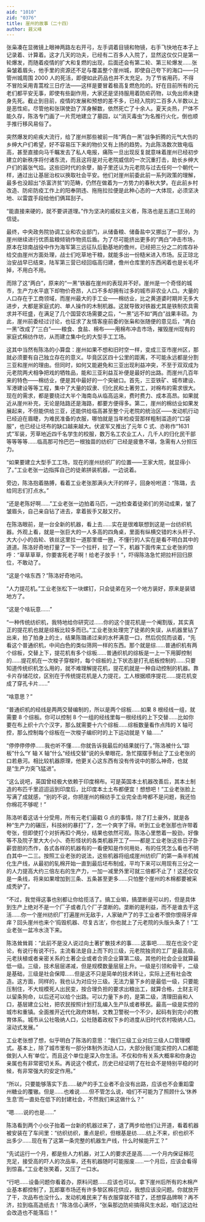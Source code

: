 ```yaml
---
aid: "1010"
zid: "0376"
title: 崖州的故事（二十四）
author: 聂义峰
---
```


张枭凑在显微镜上眼神两路左右开弓，左手调着目镜和物镜，右手飞快地在本子上记录着、计算着。这才几天的功夫，已经有二百多人入院了，显然这仅仅只是第一轮爆发，而随着疫情的扩大和复燃的出现，后面还会有第二轮、第三轮爆发……张枭皱着眉头，他手里的资源还不足与覆盖整个崖州城，即使自己夸下的海口——只管州城周围 2000 人的死活，即便如此药品也并不太充足。为了节省用药，不得不冒险采用青蒿栓三日疗法——这样是要冒着极高复燃危险的。好在目前所有的元老们都平安无事，即使有些副作用，大家还是坚持服用着防疟药物，以免出师未捷身先死。截止到目前，疫情的发展和预想的差不多，已经入院的二百多人半数以上是恶性疟。尽管他和张琪使劲了浑身解数，依然死亡了十余人。夏天炎热，尸体不能久存，陈洛专门画了一片荒地建立了墓园，以“消灭毒虫”为名推行火化，倒也顺手推行移风易俗了。

突然爆发的疟疾大流行，给了崖州那些被前一阵“两白一黑”战争折腾的元气大伤的乡绅大户们希望，好不容易压下来的物价又有上扬的趋势。为此陈洛数次致电临高，甚至直接向马千瞩发去了私人电报，痛陈一旦出现反复就意味着崖州已经初步建立的新秩序将付诸东流，而且这将是对元老院威信的一次沉重打击，助长乡绅大户们的嚣张气焰。这些旧时代的余孽，脑子里还认为元老院与过去任何一个朝代一样，通过出让基层治权以换取社会平安。他们对崖州前委此前一系列政策的理解，最多也没超出“杀富济贫”的范畴，仍然在做着为一方势力的春秋大梦。在此前乡村改造、防疟防疫工作上的阳奉阴违、拖拖拉拉便是此种心态的一大体现，必须坚决地、以雷霆手段给他们俩耳刮子。

“能直接来硬的，就不要讲道理。”作为坚决的威权主义者，陈洛也是五道口王局的信徒。

最终，中央政务院协调工业和农业部门，从储备粮、储备盐中又挪出了一部分，为崖州继续进行优质盐粮倾销作物资后盾。为了尽可能挤出更多的“两白”冲击市场，原本在琼南战役中作为海军第三远征队后勤基地的儋州，已经把三分之二的库存补给交由崖州方面处理，战士们吃草地干粮，就能多出一份糙米进入市场。反正琼北治安战早已结束，陆军第三营已经回临高归建，儋州仓库里的东西闲着也是长毛坏掉，不用白不用。

而除了这“两白”，原来的“一黑”铁器在崖州的表现并不好。崖州是一个奇怪的城市，生产力水平底下却物价奇昂，人口不多却拥有过多的城市非农业人口。大量的人口存在于工商领域，而崖州最大的手工业——棉纺业，比之黄道婆时期并无多大进步，大都是家庭式的、单人操作的木制机器。这就导致对铁器尤其是铁制农具需求并不旺盛，在满足了几个国营农场需要之后，“一黑”远不如“两白”战果丰硕。为此，崖州前委经过讨论，也征求了友情客座前委的张枭和张随便的意见后，“两白一黑”改成了“三白”——粮食、食盐、棉布——用棉布冲击市场，摧毁崖州现有的家庭式棉纺作坊，从而建立集中化的大型手工工场。

这其中当然有陈洛的小算盘：崖州如果不想和旧时空一样，变成三亚市崖州区，那就必须要有自己独立存在的意义。毕竟区区四十公里的距离，不可能永远都是分割三亚和崖州的理由。但同时，如何又能避免和三亚出现利益冲突，不至于双双成为元老院两犬相争把戏的牺牲品，能和三亚利益互补便是最好的出路。而崖州几百年来的特色——棉纺业，便是其中最好的一个突破口。首先，三亚铁矿、城市建设、军港建设等等工程，集中了大量的奴隶、归化民和土著劳工，对棉布的需求很大。现在的需求，都是要绕过大半个海南岛从临高运来，费时费力、成本高昂。如果就近从崖州补充，无论是陆路还是海路，都要方便得多。第二，崖州的棉纺业如果发展起来，不但能供给三亚，还能供给临高甚至整个元老院的统治区——发动机行动已经迫在眉睫，为难民准备的衣服，哪怕就是当年检疫营那样粗制滥造的“口袋服”，也已经让坯布的缺口越来越大。伏波军又推出了元年 C 式、亦称作“1631 式”军装，芳草地近四千名学生的校服，数万名工农业工人，几千人的归化民干部等等等等……临高那可怜巴巴一根独苗的纺织厂已经是疲惫不堪，急需有人分担压力。

“如果要建立大型手工工场，现在的崖州纺织厂的位置——王家大院，就显得小了。”工业老张一边指挥自己的徒弟拼装机器，一边说着。

旁边，陈洛抱着胳膊，看着工业老张那满头大汗的样子，回身吩咐道：“陈璐，去给同志们打点水。”

“还是老陈好啊……”工业老张一边拍着马匹，一边检查着徒弟们的劳动成果，皱了皱眉头，自己亲自钻了进去，拿着扳手又敲又拧。

在陈洛眼前，是一台全新的机器，看上去……实在是很难联想到这是一台纺织机器。外观上看，就是一张巨大的一人多高的四角桌，里面有纵横交错的木头杆子、大大小小的齿轮、铁丝这里拉一道那里缠一圈，不懂行的人实在是看不明白其中的道道。陈洛好奇地打量了一下一个拉杆，拉了一下，机器下面传来工业老张的惊呼：“草草草草，你要害死老子啊！给老子放手！”，吓得陈洛急忙把拉杆回归原位，不敢动了。

“这是个啥东西？”陈洛好奇地问。

“人力提花机。”工业老张松下一块螺钉，只会徒弟在另一个地方装好，原来是装错地方了。

“这是个啥玩意……”

“一种传统纺织机，我特地给你研究过……你的这个提花机是一个阉割版，其实真正的提花机也就是综板比较多而已。”工业老张处理完了徒弟的失误，从机器里钻了出来，拍了拍身上的土，结果陈璐递过来的水杯满意一口，然后侃侃而谈着，“先看这个普通织机，中间白色的类似筛网一样的东西。那个就是综……普通织机有两个综板，交替上下，提花机有多个综板……普通织机的综板是一上一下用脚控制的……提花机在一次梭子穿梭时，每个综板的上下状态是打孔纸板控制的……只要知道传统织机怎么用的，就不难理解提花机，提花机就是一种自动控制的机器。靠卡片存储花纹，区别在于传统提花机是人力提花，工人根据顺序提花……提花机变成了穿孔卡片……”

“啥意思？”

“普通织机的经线是两两交替编制的，所以是两个综板……如果 8 根经线一组，就需要 8 个综板。你可以控制 8 个一组的经线里每一根经线的上下交替……比如你要在布上织十六个汉字，那么就需要十六个综板……综板数量看作点阵的 X 轴可控，那么控制每个综板在一次梭子编织时的上下运动就是 Y 轴……”

“停停停停停……我也听不懂……你就告诉我最后的结果就行了。”陈洛被什么“踪板”什么“Y 轴 X 轴”什么“经线交替”说的头晕眼花，急忙摆摆手制止了工业老张的口若悬河。相比较机器原理，他更关心这东西有没有传说中的那么神奇，也就是“生产力突飞猛进”。

“这么说吧，英国曾经极大依赖于印度棉布。可是英国本土机器改善后，其本土制造的布匹千里迢迢运到印度后，比印度本土土布都便宜！想想吧！”工业老张脸上写满了成就感，“别的不说，你把崖州的棉纺手工业完全击垮都不是问题，我还怕你棉花不够呢！”

陈洛听着这话十分受用，所有元老们最戳 G 点的事情，除了打土豪外，就是各种“生产力的碾压，科技树的暴打”了，怎一个爽字了得。听到工业老张那也许带着夸张，但即使打个对折再扣个两分，结果也依然可观。陈洛心里憋着一股劲，好像等不及院子里大大小小、奇形怪状的各类机器开工了——都是工业老张这些日子卧薪尝胆的杰作，各式各样的机器有的一看便知是作何用处，有的任凭怎么看也不明白其中一二三。按照工业老张的说法，这些机器将组成崖州纺织厂的第一条半机械化生产线，从最初的轧棉开始一直到最后坯布制成，平均下来可以用现有三分之一的人力提高大约三倍左右的生产力，一加一减里外里可就三倍都不止了！这还仅仅是一条线，将来如果增加到三条、五条甚至更多……只怕整个崖州的木棉都要被采成秃驴了。

“不过，我觉得这事也别都让你给揽活了。搞工业嘛，搞垄断是可以的，但是具体到生产上绝对不是一个厂子或者几个厂子垄断的。垄断的是利益，而不是谁去干这活……你一个崖州纺织厂打遍崖州无敌手，人家破产了的手工业者不恨你恨得牙痒痒？回头崖州也来个‘捣毁机器、尽复古法’，你也就上了元老院的头版头条了！”工业老张一盆冷水浇下来。

陈洛耸耸肩：“此前不是没人说过向土著扩散技术的事……这事吧……现在也没个定论，有说行有说不行。主流看法是自上而下的三级，元老院独资的工厂是最高级。元老扶植或者亲密关系的土著企业或者合资企业算第二级。其他的社会企业就算最低一级。三级，技术层层递减，但是规模数量层层上升。一级是引领和骨干，二级是基础，三级是社会保障……但是这不只是简单的技术转让，实际上还有社会改造。这方面，同样的，我也认为对应分三级。无法力量下乡的是最低一级，只要能压制住，不大规模死人出民变，按合理负担的要求出粮出工，就算合格，土财主可以留条狗命，以后还可以给个出路。可以力量下乡的，是第二级，清理田亩和人口，基层建立公社，把农民按照计划打乱编入生产队或者移民。最高一级是实控的城市和重镇。全面推开近代化政府体制，文教卫警税一个不少，起码有到完小的教育体系。城市从公社吸纳人口，公社随着政权下乡的进度从旧时代农村吸纳人口。滚动式发展。”

工业老张想了想，似乎明白了陈洛的意思：“我们三级工业对应三级人口管理模式。基本上，除了城市里有一部分体制外流动人口，大部分我们能实控的人口都能做到人人有‘单位’。而且这个单位是深入你生活。不仅和你有关系大概率和你身边亲属也有非常密切关系。再说这个模式，历史已经证明了在社会不是特别平稳的时候，有非常强大的安定作用。”

“所以，只要能够落实下去……破产的手工业者不会没有出路，应该也不会重蹈雷州糖业的覆辙。但是……也难说……但不管怎么说，咱们不可能为了照顾什么‘休养生息’而一直处在低下的封建社会，不然我们来这做什么？”

“嗯……说的也是……”

陈洛看到两个小伙子抬着一台新的机器过来了，退了两步给他们让开道，看着机器被安装在了车间里：“纺织纺织，重点是织，但根基是纺……纺上不来，织也织不出多少……现在有了这第一条完整的机器生产线，什么时候能开工？”

“先试运行一个月，都是些人力机器，对工人的要求还是高……一个月内保证棉花充足，接受高的吓人的次品率，还有机器随时可能报废……一个月后，应该会看得到惊喜。”工业老张笑着，又压了一口水。

“行吧……设备问题你看着办，原料问题……应该也可以。拿下崖州后所有的木棉产业基本都控制了，瓦郎寨市场还有许多黎区棉花供应，我想应该没问题。你就放开了干，次品布也没什么，发动机难民来了有衣服穿就不错了，还想穿品牌啊？再不济，拉到临高造纸去！”陈洛信心满怀，“张枭那边防疟搞得风生水起，咱们这边社会改造也不能落后！”
